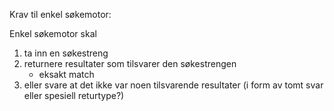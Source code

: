 Krav til enkel søkemotor:

Enkel søkemotor skal

1.	ta inn en søkestreng
2.	returnere resultater som tilsvarer den søkestrengen
    -	eksakt match
3.	eller svare at det ikke var noen tilsvarende resultater (i form av tomt svar eller spesiell returtype?)
